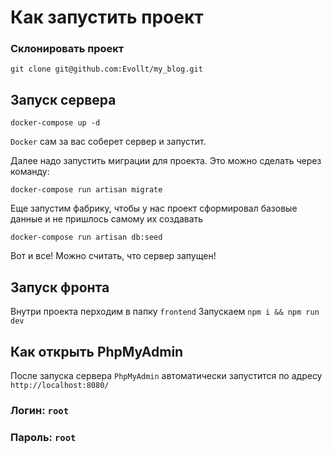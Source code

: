 # Как запустить проект

### Склонировать проект
```shell
git clone git@github.com:Evollt/my_blog.git
```
## Запуск сервера
```shell
docker-compose up -d
```
`Docker` сам за вас соберет сервер и запустит.

Далее надо запустить миграции для проекта. Это можно сделать через команду:
```shell
docker-compose run artisan migrate
```
Еще запустим фабрику, чтобы у нас проект сформировал базовые данные и не пришлось самому их создавать
```shell
docker-compose run artisan db:seed
```
Вот и все! Можно считать, что сервер запущен!

## Запуск фронта
Внутри проекта перходим в папку `frontend`
Запускаем `npm i && npm run dev`

## Как открыть PhpMyAdmin
После запуска сервера `PhpMyAdmin` автоматически запустится по адресу `http://localhost:8080/`
### Логин: `root`
### Пароль: `root`



